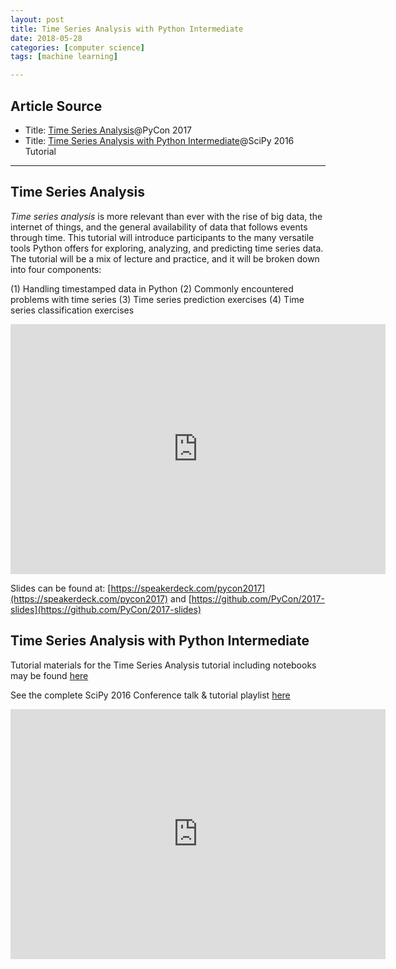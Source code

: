 ```yaml
---
layout: post
title: Time Series Analysis with Python Intermediate
date: 2018-05-28
categories: [computer science]
tags: [machine learning]

---
```


## Article Source
* Title: [Time Series Analysis](https://www.youtube.com/watch?v=zmfe2RaX-14&t=1811s)@PyCon 2017
* Title: [Time Series Analysis with Python Intermediate](https://www.youtube.com/watch?v=JNfxr4BQrLk)@SciPy 2016 Tutorial 

---

## Time Series Analysis 

*Time series analysis* is more relevant than ever with the rise of big data, the internet of things, and the general availability of data that follows events through time. This tutorial will introduce participants to the many versatile tools Python offers for exploring, analyzing, and predicting time series data. The tutorial will be a mix of lecture and practice, and it will be broken down into four components:

 (1) Handling timestamped data in Python 
 (2) Commonly encountered problems with time series 
 (3) Time series prediction exercises 
 (4) Time series classification exercises

<iframe width="600" height="400" src="https://www.youtube.com/embed/zmfe2RaX-14" frameborder="0" allow="autoplay; encrypted-media" allowfullscreen></iframe>

Slides can be found at: [https://speakerdeck.com/pycon2017](https://speakerdeck.com/pycon2017) and [https://github.com/PyCon/2017-slides](https://github.com/PyCon/2017-slides)

## Time Series Analysis with Python Intermediate

Tutorial materials for the Time Series Analysis tutorial including notebooks may be found [here](https://www.youtube.com/redirect?redir_token=ZRWpk8KY3ntDWojLL6_m92vXhnJ8MTUyNzYyNzk0NkAxNTI3NTQxNTQ2&q=https%3A%2F%2Fgithub.com%2FAileenNielsen%2FTimeSeriesAnalysisWithPython&v=JNfxr4BQrLk&event=video_description)

See the complete SciPy 2016 Conference talk & tutorial playlist [here](https://www.youtube.com/playlist?list=PLYx7XA2nY5Gf37zYZMw6OqGFRPjB1jCy6)

<iframe width="600" height="400" src="https://www.youtube.com/embed/JNfxr4BQrLk" frameborder="0" allow="autoplay; encrypted-media" allowfullscreen></iframe>
